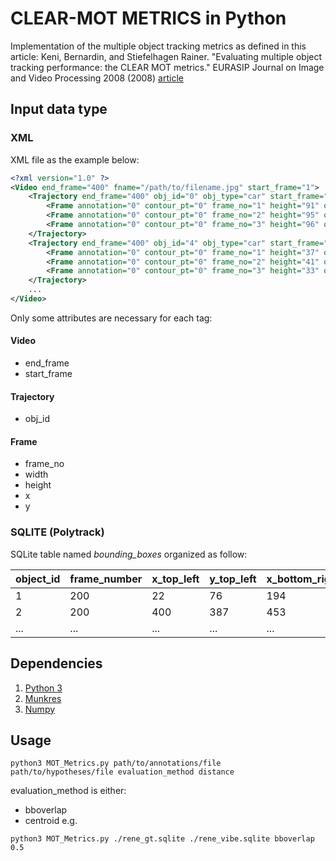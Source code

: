 # CLEAR-MOT METRICS in Python
Implementation of the multiple object tracking metrics as defined in this article:
Keni, Bernardin, and Stiefelhagen Rainer. "Evaluating multiple object tracking performance: the CLEAR MOT metrics." EURASIP Journal on Image and Video Processing 2008 (2008)
[article](http://citeseerx.ist.psu.edu/viewdoc/download?doi=10.1.1.367.6279&rep=rep1&type=pdf)

## Input data type
### XML
XML file as the example below:

```xml
<?xml version="1.0" ?>
<Video end_frame="400" fname="/path/to/filename.jpg" start_frame="1">
	<Trajectory end_frame="400" obj_id="0" obj_type="car" start_frame="1">
		<Frame annotation="0" contour_pt="0" frame_no="1" height="91" observation="0" width="141" x="489" y="323"/>
		<Frame annotation="0" contour_pt="0" frame_no="2" height="95" observation="0" width="146" x="493" y="323"/>
		<Frame annotation="0" contour_pt="0" frame_no="3" height="96" observation="0" width="147" x="498" y="326"/>
	</Trajectory>
	<Trajectory end_frame="400" obj_id="4" obj_type="car" start_frame="1">
		<Frame annotation="0" contour_pt="0" frame_no="1" height="37" observation="0" width="40" x="272" y="195"/>
		<Frame annotation="0" contour_pt="0" frame_no="2" height="41" observation="0" width="23" x="125" y="303"/>
		<Frame annotation="0" contour_pt="0" frame_no="3" height="33" observation="0" width="23" x="623" y="197"/>
	</Trajectory>
	...
</Video>
```
Only some attributes are necessary for each tag:

#### Video
* end_frame
* start_frame

#### Trajectory
* obj_id

#### Frame
* frame_no
* width
* height
* x
* y

### SQLITE (Polytrack)
SQLite table named *bounding_boxes* organized as follow:

| object_id | frame_number | x_top_left | y_top_left | x_bottom_right | y_bottom_right |
| --------- | ------------ | ---------- | ---------- | -------------- | -------------- |
| 1         | 200          | 22         | 76         | 194            | 211            |
| 2         | 200          | 400        | 387        | 453            | 444            |
| ...       | ...          | ...        | ...        | ...            | ...            |

## Dependencies
1. [Python 3](https://www.python.org/download/releases/3.0/)
2. [Munkres](https://pypi.org/project/munkres/)
3. [Numpy](http://www.numpy.org/)

## Usage
```
python3 MOT_Metrics.py path/to/annotations/file path/to/hypotheses/file evaluation_method distance
```
evaluation_method is either:
* bboverlap
* centroid
e.g.
```
python3 MOT_Metrics.py ./rene_gt.sqlite ./rene_vibe.sqlite bboverlap 0.5
```